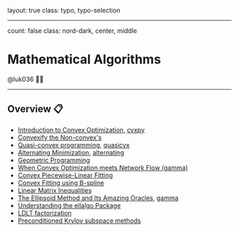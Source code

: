 layout: true
class: typo, typo-selection

---

count: false
class: nord-dark, center, middle

# Mathematical Algorithms
 
@luk036 👨‍💻

---

## Overview 📋

- [Introduction to Convex Optimization](cvxprog-remark.html), [cvxpy](https://gamma.app/docs/Convex-Optimization-Discovering-the-Power-of-CVXPY-ngln47hbvfis82t)
- [Convexify the Non-convex's](convexify.html)
- [Quasi-convex programming](quasicvx.html), [quasicvx](https://gamma.app/docs/Quasi-Convex-Programming-9k4526f8xxudora)
- [Alternating Minimization](alternating.html), [alternating](https://gamma.app/docs/Alternating-Minimization-in-Electronic-Design-Automation-lvr82nhxczuwjao)
- [Geometric Programming](geomprog-remark.html)
- [When Convex Optimization meets Network Flow (gamma)](https://gamma.app/docs/When-Convex-Optimization-Meets-Network-Flow-jgs2xk07xfctk7u)
- [Convex Piecewise-Linear Fitting](cvx_pwl_fit.html)
- [Convex Fitting using B-spline](cvxfit-remark.html)
- [Linear Matrix Inequalities](lmi.html)
- [The Ellipsoid Method and Its Amazing Oracles](ellipsoid_slides.html), [gamma](https://gamma.app/docs/The-Ellipsoid-Method-and-Amazing-Oracles-oihpsow1ook9cb4)
- [Understanding the ellalgo Package](ellalgo-remark.html)
- [LDLT factorization](LDLT.html)
- [Preconditioned Krylov subspace methods](krylov-remark.html)
